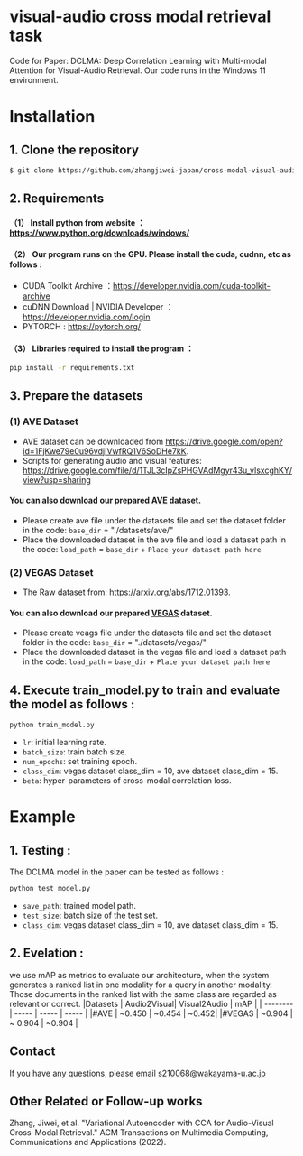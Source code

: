 # visual-audio cross modal retrieval task

Code for Paper: DCLMA: Deep Correlation Learning with Multi-modal Attention for Visual-Audio Retrieval. Our code runs in the Windows 11 environment.
# Installation
## 1. Clone the repository
```bash
$ git clone https://github.com/zhangjiwei-japan/cross-modal-visual-audio-retrieval.git
```
## 2. Requirements
#### （1） Install python from website ：https://www.python.org/downloads/windows/
#### （2） Our program runs on the GPU. Please install the cuda, cudnn, etc as follows : 
- CUDA Toolkit Archive ：https://developer.nvidia.com/cuda-toolkit-archive
- cuDNN Download | NVIDIA Developer ：https://developer.nvidia.com/login
- PYTORCH : https://pytorch.org/
#### （3） Libraries required to install the program ：
```bash
pip install -r requirements.txt
```
## 3. Prepare the datasets
### (1) AVE Dataset 
- AVE dataset can be downloaded from https://drive.google.com/open?id=1FjKwe79e0u96vdjIVwfRQ1V6SoDHe7kK.
- Scripts for generating audio and visual features: https://drive.google.com/file/d/1TJL3cIpZsPHGVAdMgyr43u_vlsxcghKY/view?usp=sharing
#### You can also download our prepared [AVE](https://drive.google.com/file/d/14Qdprd8_9cdih3QDN726kJTzaoo9Y8Y-/view?usp=sharing) dataset.
- Please create ave file under the datasets file and set the dataset folder in the code: `base_dir` = "./datasets/ave/"
- Place the downloaded dataset in the ave file and load a dataset path in the code: `load_path` = `base_dir` + `Place your dataset path here`
### (2) VEGAS Dataset 
- The Raw dataset from: https://arxiv.org/abs/1712.01393.
#### You can also download our prepared [VEGAS](https://drive.google.com/file/d/142VXU9-3P2HcaCWCQVlezRGJguGnHeHD/view?usp=sharing) dataset. 
- Please create veags file under the datasets file and set the dataset folder in the code: `base_dir` = "./datasets/vegas/"
- Place the downloaded dataset in the vegas file and load a dataset path in the code: `load_path` = `base_dir` + `Place your dataset path here`
## 4. Execute train_model.py to train and evaluate the model as follows :
```bash
python train_model.py
```
- `lr`: initial learning rate.
- `batch_size`: train batch size.
- `num_epochs`: set training epoch.
- `class_dim`: vegas dataset class_dim = 10, ave dataset class_dim = 15. 
- `beta`: hyper-parameters of cross-modal correlation loss.
# Example
## 1. Testing :
The DCLMA model in the paper can be tested as follows :
```bash
python test_model.py
```
- `save_path`: trained model path.
- `test_size`: batch size of the test set.
- `class_dim`: vegas dataset class_dim = 10, ave dataset class_dim = 15. 
## 2. Evelation : 
we use mAP as metrics to evaluate our architecture, when the system generates a ranked list in one modality for a query in another modality. Those documents in the ranked list with the same class are regarded as relevant or correct.
|Datasets    | Audio2Visual| Visual2Audio  | mAP |
| --------   | -----    | -----  |  -----  |
|#AVE      | ~0.450  | ~0.454 | ~0.452| 
|#VEGAS  | ~0.904 | ~ 0.904  | ~0.904 | 
## Contact
If you have any questions, please email s210068@wakayama-u.ac.jp
## Other Related or Follow-up works
Zhang, Jiwei, et al. "Variational Autoencoder with CCA for Audio-Visual Cross-Modal Retrieval." ACM Transactions on Multimedia Computing, Communications and Applications (2022).
